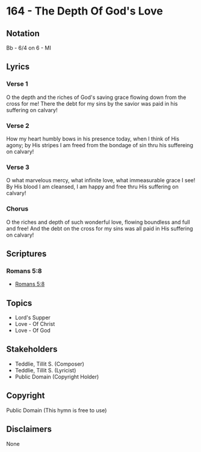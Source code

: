 # 164 - The Depth Of God's Love

## Notation

Bb - 6/4 on 6 - MI

## Lyrics

### Verse 1

O the depth and the riches of God's saving grace flowing down from the cross for me! There the debt for my sins by the savior was paid in his suffering on calvary!

### Verse 2

How my heart humbly bows in his presence today, when I think of His agony; by His stripes I am freed from the bondage of sin thru his suffereing on calvary!

### Verse 3

O what marvelous mercy, what infinite love, what immeasurable grace I see! By His blood I am cleansed, I am happy and free thru His suffering on calvary!

### Chorus

O the riches and depth of such wonderful love, flowing boundless and full and free! And the debt on the cross for my sins was all paid in His suffering on calvary!


## Scriptures

### Romans 5:8

- [Romans 5:8](https://www.biblegateway.com/passage/?search=Romans%205%3A8)


## Topics

- Lord's Supper
- Love - Of Christ
- Love - Of God

## Stakeholders

- Teddlie, Tillit S. (Composer)
- Teddlie, Tillit S. (Lyricist)
- Public Domain (Copyright Holder)

## Copyright

Public Domain
(This hymn is free to use)

## Disclaimers

None


